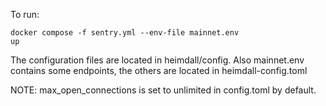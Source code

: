 To run:

<code>docker compose -f sentry.yml --env-file mainnet.env up</code>

The configuration files are located in heimdall/config.
Also mainnet.env contains some endpoints, the others are located in heimdall-config.toml

NOTE: max_open_connections is set to unlimited in config.toml by default.